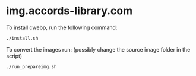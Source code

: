 # img.accords-library.com

To install cwebp, run the following command:
```sh
./install.sh
```

To convert the images run:
(possibly change the source image folder in the script)
```sh
./run_prepareimg.sh
```
